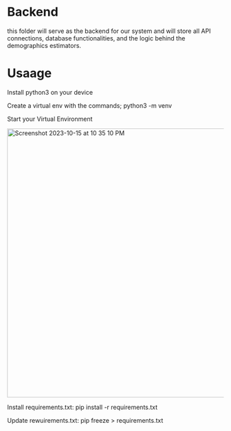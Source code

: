 # Backend
this folder will serve as the backend for our system and will store all API connections, database functionalities, and the logic behind the demographics estimators. 

# Usaage
Install python3 on your device

Create a virtual env with the commands; python3 -m venv <environmentName>

Start your Virtual Environment

<img width="627" alt="Screenshot 2023-10-15 at 10 35 10 PM" src="https://github.com/capstone-23-24/backend/assets/55866340/ba3c7fe9-e0b2-4581-9d37-6dc6002f53ee">

Install requirements.txt: pip install -r requirements.txt

Update rewuirements.txt: pip freeze > requirements.txt
